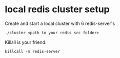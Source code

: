 # local redis cluster setup

Create and start a local cluster with 6 redis-server's

    ./cluster <path to your redis src folder>

Killall is your friend:

    killcall -m redis-server

